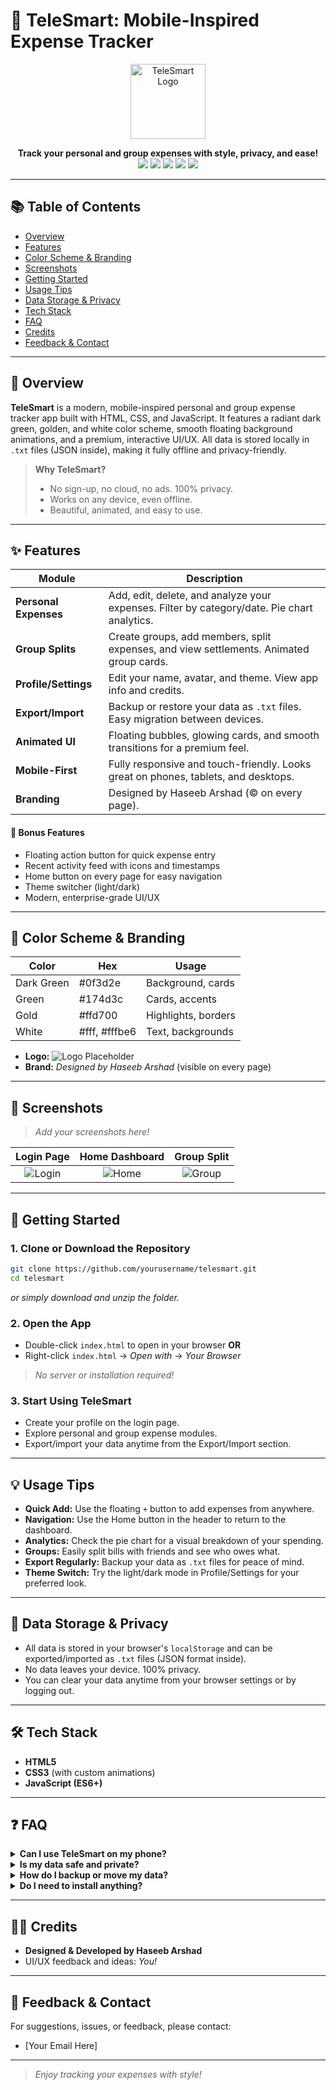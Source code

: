 # 📱 TeleSmart: Mobile-Inspired Expense Tracker

<p align="center">
  <img src="assets/logo_placeholder.png" alt="TeleSmart Logo" width="120" />
</p>

<p align="center">
  <b>Track your personal and group expenses with style, privacy, and ease!</b><br>
  <img src="https://img.shields.io/badge/HTML5-%23E34F26.svg?&style=flat&logo=html5&logoColor=white"/>
  <img src="https://img.shields.io/badge/CSS3-%231572B6.svg?&style=flat&logo=css3&logoColor=white"/>
  <img src="https://img.shields.io/badge/JavaScript-%23F7DF1E.svg?&style=flat&logo=javascript&logoColor=black"/>
  <img src="https://img.shields.io/badge/Offline-Ready-brightgreen"/>
  <img src="https://img.shields.io/badge/Designed%20by-Haseeb%20Arshad-gold"/>
</p>

---

## 📚 Table of Contents
- [Overview](#-overview)
- [Features](#-features)
- [Color Scheme & Branding](#-color-scheme--branding)
- [Screenshots](#-screenshots)
- [Getting Started](#-getting-started)
- [Usage Tips](#-usage-tips)
- [Data Storage & Privacy](#-data-storage--privacy)
- [Tech Stack](#-tech-stack)
- [FAQ](#-faq)
- [Credits](#-credits)
- [Feedback & Contact](#-feedback--contact)

---

## 🌟 Overview
**TeleSmart** is a modern, mobile-inspired personal and group expense tracker app built with HTML, CSS, and JavaScript. It features a radiant dark green, golden, and white color scheme, smooth floating background animations, and a premium, interactive UI/UX. All data is stored locally in `.txt` files (JSON inside), making it fully offline and privacy-friendly.

> **Why TeleSmart?**
> - No sign-up, no cloud, no ads. 100% privacy.
> - Works on any device, even offline.
> - Beautiful, animated, and easy to use.

---

## ✨ Features

| Module                | Description                                                                                 |
|----------------------|---------------------------------------------------------------------------------------------|
| **Personal Expenses** | Add, edit, delete, and analyze your expenses. Filter by category/date. Pie chart analytics. |
| **Group Splits**      | Create groups, add members, split expenses, and view settlements. Animated group cards.      |
| **Profile/Settings**  | Edit your name, avatar, and theme. View app info and credits.                               |
| **Export/Import**     | Backup or restore your data as `.txt` files. Easy migration between devices.                 |
| **Animated UI**       | Floating bubbles, glowing cards, and smooth transitions for a premium feel.                  |
| **Mobile-First**      | Fully responsive and touch-friendly. Looks great on phones, tablets, and desktops.           |
| **Branding**          | Designed by Haseeb Arshad (© on every page).                                                |

#### 🎉 **Bonus Features**
- Floating action button for quick expense entry
- Recent activity feed with icons and timestamps
- Home button on every page for easy navigation
- Theme switcher (light/dark)
- Modern, enterprise-grade UI/UX

---

## 🎨 Color Scheme & Branding

| Color      | Hex        | Usage                |
|------------|------------|----------------------|
| Dark Green | #0f3d2e    | Background, cards    |
| Green      | #174d3c    | Cards, accents       |
| Gold       | #ffd700    | Highlights, borders  |
| White      | #fff, #fffbe6 | Text, backgrounds |

- **Logo:** ![Logo Placeholder](assets/logo_placeholder.png)
- **Brand:** _Designed by Haseeb Arshad_ (visible on every page)

---

## 📸 Screenshots
> _Add your screenshots here!_

| Login Page | Home Dashboard | Group Split |
|:----------:|:-------------:|:-----------:|
| ![Login](assets/screens/login.png) | ![Home](assets/screens/home.png) | ![Group](assets/screens/group.png) |

---

## 🚀 Getting Started

### 1. **Clone or Download the Repository**
```bash
git clone https://github.com/yourusername/telesmart.git
cd telesmart
```
_or simply download and unzip the folder._

### 2. **Open the App**
- Double-click `index.html` to open in your browser **OR**
- Right-click `index.html` → _Open with_ → _Your Browser_

> _No server or installation required!_

### 3. **Start Using TeleSmart**
- Create your profile on the login page.
- Explore personal and group expense modules.
- Export/import your data anytime from the Export/Import section.

---

## 💡 Usage Tips

- **Quick Add:** Use the floating `+` button to add expenses from anywhere.
- **Navigation:** Use the Home button in the header to return to the dashboard.
- **Analytics:** Check the pie chart for a visual breakdown of your spending.
- **Groups:** Easily split bills with friends and see who owes what.
- **Export Regularly:** Backup your data as `.txt` files for peace of mind.
- **Theme Switch:** Try the light/dark mode in Profile/Settings for your preferred look.

---

## 📝 Data Storage & Privacy
- All data is stored in your browser's `localStorage` and can be exported/imported as `.txt` files (JSON format inside).
- No data leaves your device. 100% privacy.
- You can clear your data anytime from your browser settings or by logging out.

---

## 🛠️ Tech Stack
- **HTML5**
- **CSS3** (with custom animations)
- **JavaScript (ES6+)**

---

## ❓ FAQ

<details>
<summary><b>Can I use TeleSmart on my phone?</b></summary>
Yes! TeleSmart is fully responsive and works great on mobile browsers. Add it to your home screen for an app-like experience.
</details>

<details>
<summary><b>Is my data safe and private?</b></summary>
Absolutely. All your data stays on your device and is never uploaded anywhere.
</details>

<details>
<summary><b>How do I backup or move my data?</b></summary>
Use the Export/Import feature to save your data as a `.txt` file and restore it on any device.
</details>

<details>
<summary><b>Do I need to install anything?</b></summary>
Nope! Just open `index.html` in your browser. No installation or server required.
</details>

---

## 👨‍💻 Credits
- **Designed & Developed by Haseeb Arshad**
- UI/UX feedback and ideas: _You!_

---

## 💬 Feedback & Contact
For suggestions, issues, or feedback, please contact:
- [Your Email Here]

---

> _Enjoy tracking your expenses with style!_ 
